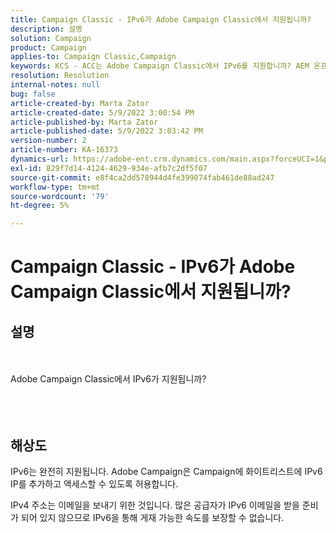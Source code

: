 ```yaml
---
title: Campaign Classic - IPv6가 Adobe Campaign Classic에서 지원됩니까?
description: 설명
solution: Campaign
product: Campaign
applies-to: Campaign Classic,Campaign
keywords: KCS - ACC는 Adobe Campaign Classic에서 IPv6를 지원합니까? AEM 온프레미스
resolution: Resolution
internal-notes: null
bug: false
article-created-by: Marta Zator
article-created-date: 5/9/2022 3:00:54 PM
article-published-by: Marta Zator
article-published-date: 5/9/2022 3:03:42 PM
version-number: 2
article-number: KA-16373
dynamics-url: https://adobe-ent.crm.dynamics.com/main.aspx?forceUCI=1&pagetype=entityrecord&etn=knowledgearticle&id=902028d1-a8cf-ec11-a7b5-0022480a8e40
exl-id: 829f7d14-4124-4629-934e-afb7c2df5f07
source-git-commit: e8f4ca2dd578944d4fe399074fab461de88ad247
workflow-type: tm+mt
source-wordcount: '79'
ht-degree: 5%

---
```


# Campaign Classic - IPv6가 Adobe Campaign Classic에서 지원됩니까?

## 설명

<br><br>Adobe Campaign Classic에서 IPv6가 지원됩니까?<br><br> <br><br>

## 해상도


IPv6는 완전히 지원됩니다. Adobe Campaign은 Campaign에 화이트리스트에 IPv6 IP를 추가하고 액세스할 수 있도록 허용합니다.

IPv4 주소는 이메일을 보내기 위한 것입니다. 많은 공급자가 IPv6 이메일을 받을 준비가 되어 있지 않으므로 IPv6을 통해 게재 가능한 속도를 보장할 수 없습니다.
